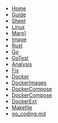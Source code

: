 <!-- docs/_sidebar.md --> 

* [Home](/) 
* [Guide](guide.md "The greatest guide in the world")
* [Sheet](sheet.md)
* [Linux](./Linux.md)
* [Marp](./marp.md)]
* [Image](./image.md)
* [Rust](./rust.md)
* [Go](./go.md)
* [GoTest](./go_test.md)
* [Analysis](./analysis.md)
* [Fix](./fix.md)
* [Docker](./docker.md)
* [DockerImages](./docker_images.md)
* [DockerCompose](./docker_compose.md)
* [DockerCompose](./docker_compose.md)
* [DockerExt](./docker_ext.md)
* [Makefile](./makefile.md)
* [go_coding.md](./go_coding.md)